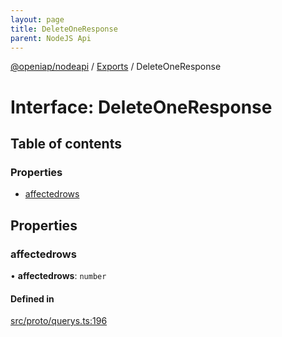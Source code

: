 ```yaml
---
layout: page
title: DeleteOneResponse
parent: NodeJS Api
---
```

[@openiap/nodeapi](../README.md) / [Exports](../modules.md) / DeleteOneResponse

# Interface: DeleteOneResponse

## Table of contents

### Properties

- [affectedrows](DeleteOneResponse.md#affectedrows)

## Properties

### affectedrows

• **affectedrows**: `number`

#### Defined in

[src/proto/querys.ts:196](https://github.com/openiap/nodeapi/blob/a6b5438/src/proto/querys.ts#L196)
